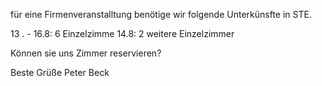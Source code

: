 für eine Firmenveranstalltung benötige wir folgende Unterkünsfte in STE.

13 . - 16.8: 6 Einzelzimme
14.8: 2 weitere Einzelzimmer

Können sie uns Zimmer reservieren?

Beste Grüße
Peter Beck